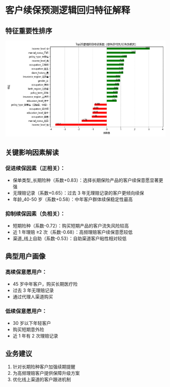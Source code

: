 # 客户续保预测逻辑回归特征解释

## 特征重要性排序

![特征系数图](./coefficients_plot.png)

## 关键影响因素解读

### 促进续保因素（正相关）：

- 保单类型\_长期险种（系数+0.83）：选择长期保险产品的客户续保意愿显著更强
- 无理赔记录（系数+0.65）：过去 3 年无理赔记录的客户更倾向续保
- 年龄\_40-50 岁（系数+0.58）：中年客户群体续保稳定性最高

### 抑制续保因素（负相关）：

- 短期险种（系数-0.72）：购买短期产品的客户流失风险较高
- 近 1 年理赔 ≥2 次（系数-0.68）：高频理赔客户续保意愿较低
- 渠道\_线上自助（系数-0.53）：自助渠道客户粘性相对较低

## 典型用户画像

### 高续保意愿用户：

- 45 岁中年客户，购买长期医疗险
- 过去 3 年无理赔记录
- 通过代理人渠道购买

### 低续保意愿用户：

- 30 岁以下年轻客户
- 购买短期意外险
- 近 1 年有 2 次理赔记录

## 业务建议

1. 针对长期险种客户加强续期提醒
2. 为高频理赔客户提供保障升级方案
3. 优化线上渠道的客户跟进机制
